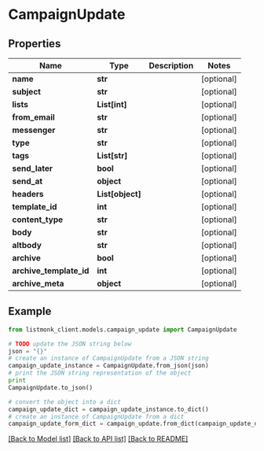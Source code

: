 # CampaignUpdate


## Properties
Name | Type | Description | Notes
------------ | ------------- | ------------- | -------------
**name** | **str** |  | [optional] 
**subject** | **str** |  | [optional] 
**lists** | **List[int]** |  | [optional] 
**from_email** | **str** |  | [optional] 
**messenger** | **str** |  | [optional] 
**type** | **str** |  | [optional] 
**tags** | **List[str]** |  | [optional] 
**send_later** | **bool** |  | [optional] 
**send_at** | **object** |  | [optional] 
**headers** | **List[object]** |  | [optional] 
**template_id** | **int** |  | [optional] 
**content_type** | **str** |  | [optional] 
**body** | **str** |  | [optional] 
**altbody** | **str** |  | [optional] 
**archive** | **bool** |  | [optional] 
**archive_template_id** | **int** |  | [optional] 
**archive_meta** | **object** |  | [optional] 

## Example

```python
from listmonk_client.models.campaign_update import CampaignUpdate

# TODO update the JSON string below
json = "{}"
# create an instance of CampaignUpdate from a JSON string
campaign_update_instance = CampaignUpdate.from_json(json)
# print the JSON string representation of the object
print
CampaignUpdate.to_json()

# convert the object into a dict
campaign_update_dict = campaign_update_instance.to_dict()
# create an instance of CampaignUpdate from a dict
campaign_update_form_dict = campaign_update.from_dict(campaign_update_dict)
```
[[Back to Model list]](../README.md#documentation-for-models) [[Back to API list]](../README.md#documentation-for-api-endpoints) [[Back to README]](../README.md)


